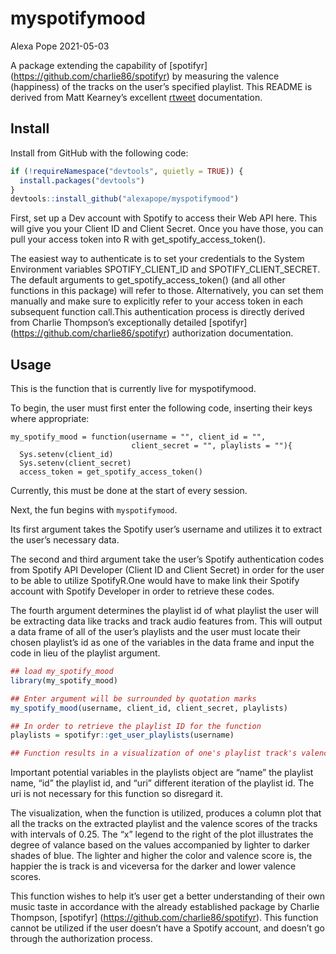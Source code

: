 myspotifymood
================
Alexa Pope
2021-05-03

A package extending the capability of \[spotifyr\]
(<https://github.com/charlie86/spotifyr>) by measuring the valence
(happiness) of the tracks on the user’s specified playlist.
This README is derived from Matt Kearney’s excellent
[rtweet](https://github.com/mkearney/rtweet) documentation.

## Install

Install from GitHub with the following code:

``` r
if (!requireNamespace("devtools", quietly = TRUE)) {
  install.packages("devtools")
}
devtools::install_github("alexapope/myspotifymood")
```

First, set up a Dev account with Spotify to access their Web API here.
This will give you your Client ID and Client Secret. Once you have
those, you can pull your access token into R with
get\_spotify\_access\_token().

The easiest way to authenticate is to set your credentials to the System
Environment variables SPOTIFY\_CLIENT\_ID and SPOTIFY\_CLIENT\_SECRET.
The default arguments to get\_spotify\_access\_token() (and all other
functions in this package) will refer to those. Alternatively, you can
set them manually and make sure to explicitly refer to your access token
in each subsequent function call.This authentication process is directly
derived from Charlie Thompson’s exceptionally detailed \[spotifyr\]
(<https://github.com/charlie86/spotifyr>) authorization documentation.

## Usage

This is the function that is currently live for myspotifymood.

To begin, the user must first enter the following code, inserting their
keys where appropriate:

``` setup
my_spotify_mood = function(username = "", client_id = "", 
                           client_secret = "", playlists = ""){ 
  Sys.setenv(client_id)
  Sys.setenv(client_secret)
  access_token = get_spotify_access_token()
```

Currently, this must be done at the start of every session.

Next, the fun begins with <code>myspotifymood</code>.

Its first argument takes the Spotify user’s username and utilizes it to
extract the user’s necessary data.

The second and third argument take the user’s Spotify authentication
codes from Spotify API Developer (Client ID and Client Secret) in order
for the user to be able to utilize SpotifyR.One would have to make link
their Spotify account with Spotify Developer in order to retrieve these
codes.

The fourth argument determines the playlist id of what playlist the user
will be extracting data like tracks and track audio features from. This
will output a data frame of all of the user’s playlists and the user
must locate their chosen playlist’s id as one of the variables in the
data frame and input the code in lieu of the playlist argument.

``` r
## load my_spotify_mood
library(my_spotify_mood)

## Enter argument will be surrounded by quotation marks
my_spotify_mood(username, client_id, client_secret, playlists)

## In order to retrieve the playlist ID for the function 
playlists = spotifyr::get_user_playlists(username)

## Function results in a visualization of one's playlist track's valence.
```

Important potential variables in the playlists object are “name” the
playlist name, “id” the playlist id, and “uri” different iteration of
the playlist id. The uri is not necessary for this function so disregard
it.

The visualization, when the function is utilized, produces a column plot
that all the tracks on the extracted playlist and the valence scores of
the tracks with intervals of 0.25. The “x” legend to the right of the
plot illustrates the degree of valance based on the values accompanied
by lighter to darker shades of blue. The lighter and higher the color
and valence score is, the happier the is track is and viceversa for the
darker and lower valence scores.

This function wishes to help it’s user get a better understanding of
their own music taste in accordance with the already established package
by Charlie Thompson, \[spotifyr\]
(<https://github.com/charlie86/spotifyr>). This function cannot be
utilized if the user doesn’t have a Spotify account, and doesn’t go
through the authorization process.
